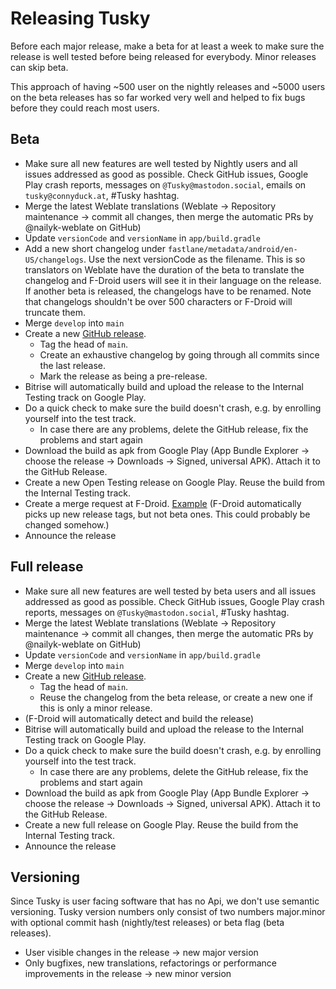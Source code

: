# Releasing Tusky

Before each major release, make a beta for at least a week to make sure the release is well tested before being released for everybody. Minor releases can skip beta.

This approach of having ~500 user on the nightly releases and ~5000 users on the beta releases has so far worked very well and helped to fix bugs before they could reach most users.

## Beta

- Make sure all new features are well tested by Nightly users and all issues addressed as good as possible. Check GitHub issues, Google Play crash reports, messages on `@Tusky@mastodon.social`, emails on `tusky@connyduck.at`, #Tusky hashtag.
- Merge the latest Weblate translations (Weblate -> Repository maintenance -> commit all changes, then merge the automatic PRs by @nailyk-weblate on GitHub)
- Update `versionCode` and `versionName` in `app/build.gradle`
- Add a new short changelog under `fastlane/metadata/android/en-US/changelogs`. Use the next versionCode as the filename. This is so translators on Weblate have the duration of the beta to translate the changelog and F-Droid users will see it in their language on the release. If another beta is released, the changelogs have to be renamed. Note that changelogs shouldn't be over 500 characters or F-Droid will truncate them.
- Merge `develop` into `main`
- Create a new [GitHub release](https://github.com/tuskyapp/Tusky/releases).
  - Tag the head of `main`.
  - Create an exhaustive changelog by going through all commits since the last release.
  - Mark the release as being a pre-release.
- Bitrise will automatically build and upload the release to the Internal Testing track on Google Play.
- Do a quick check to make sure the build doesn't crash, e.g. by enrolling yourself into the test track.
    - In case there are any problems, delete the GitHub release, fix the problems and start again
- Download the build as apk from Google Play (App Bundle Explorer -> choose the release -> Downloads -> Signed, universal APK). Attach it to the GitHub Release.
- Create a new Open Testing release on Google Play. Reuse the build from the Internal Testing track.
- Create a merge request at F-Droid. [Example](https://gitlab.com/fdroid/fdroiddata/-/merge_requests/11218) (F-Droid automatically picks up new release tags, but not beta ones. This could probably be changed somehow.)
- Announce the release

## Full release

- Make sure all new features are well tested by beta users and all issues addressed as good as possible. Check GitHub issues, Google Play crash reports, messages on `@Tusky@mastodon.social`, #Tusky hashtag.
- Merge the latest Weblate translations (Weblate -> Repository maintenance -> commit all changes, then merge the automatic PRs by @nailyk-weblate on GitHub)
- Update `versionCode` and `versionName` in `app/build.gradle`
- Merge `develop` into `main`
- Create a new [GitHub release](https://github.com/tuskyapp/Tusky/releases).
  - Tag the head of `main`.
  - Reuse the changelog from the beta release, or create a new one if this is only a minor release.
- (F-Droid will automatically detect and build the release)
- Bitrise will automatically build and upload the release to the Internal Testing track on Google Play.
- Do a quick check to make sure the build doesn't crash, e.g. by enrolling yourself into the test track.
    - In case there are any problems, delete the GitHub release, fix the problems and start again
- Download the build as apk from Google Play (App Bundle Explorer -> choose the release -> Downloads -> Signed, universal APK). Attach it to the GitHub Release.
- Create a new full release on Google Play. Reuse the build from the Internal Testing track.
- Announce the release

## Versioning

Since Tusky is user facing software that has no Api, we don't use semantic versioning. Tusky version numbers only consist of two numbers major.minor with optional commit hash (nightly/test releases) or beta flag (beta releases).
- User visible changes in the release -> new major version
- Only bugfixes, new translations, refactorings or performance improvements in the release -> new minor version
